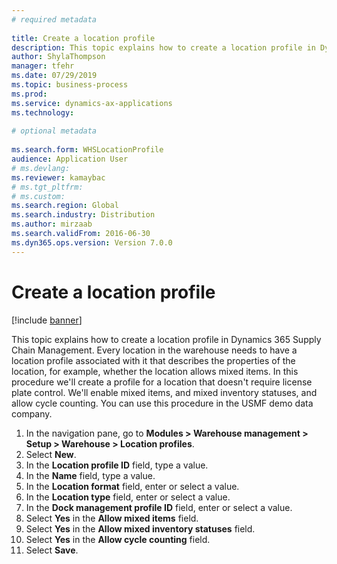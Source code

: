 ```yaml
--- 
# required metadata 
 
title: Create a location profile
description: This topic explains how to create a location profile in Dynamics 365 Supply Chain Management. 
author: ShylaThompson
manager: tfehr 
ms.date: 07/29/2019
ms.topic: business-process 
ms.prod:  
ms.service: dynamics-ax-applications 
ms.technology:  
 
# optional metadata 
 
ms.search.form: WHSLocationProfile   
audience: Application User 
# ms.devlang:  
ms.reviewer: kamaybac
# ms.tgt_pltfrm:  
# ms.custom:  
ms.search.region: Global
ms.search.industry: Distribution
ms.author: mirzaab
ms.search.validFrom: 2016-06-30 
ms.dyn365.ops.version: Version 7.0.0 
---
```

# Create a location profile

[!include [banner](../../includes/banner.md)]

This topic explains how to create a location profile in Dynamics 365 Supply Chain Management. Every location in the warehouse needs to have a location profile associated with it that describes the properties of the location, for example, whether the location allows mixed items. In this procedure we'll create a profile for a location that doesn't require license plate control. We'll enable mixed items, and mixed inventory statuses, and allow cycle counting. You can use this procedure in the USMF demo data company.


1. In the navigation pane, go to **Modules > Warehouse management > Setup > Warehouse > Location profiles**.
2. Select **New**.
3. In the **Location profile ID** field, type a value.
4. In the **Name** field, type a value.
5. In the **Location format** field, enter or select a value.
6. In the **Location type** field, enter or select a value.
7. In the **Dock management profile ID** field, enter or select a value.
8. Select **Yes** in the **Allow mixed items** field.
9. Select **Yes** in the **Allow mixed inventory statuses** field.
10. Select **Yes** in the **Allow cycle counting** field.
11. Select **Save**.

